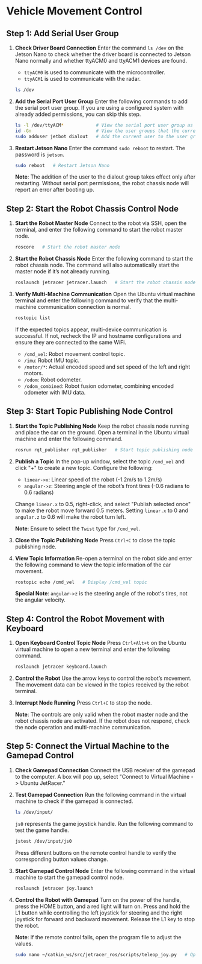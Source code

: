 # Vehicle Movement Control

## Step 1: Add Serial User Group

1. **Check Driver Board Connection**
   Enter the command `ls /dev` on the Jetson Nano to check whether the driver board is connected to Jetson Nano normally and whether ttyACM0 and ttyACM1 devices are found.
   - `ttyACM0` is used to communicate with the microcontroller.
   - `ttyACM1` is used to communicate with the radar.

   ```bash
   ls /dev
   ```

2. **Add the Serial Port User Group**
   Enter the following commands to add the serial port user group. If you are using a configured system with already added permissions, you can skip this step.

   ```bash
   ls -l /dev/ttyACM*            # View the serial port user group as dialout
   id -Gn                        # View the user groups that the current user belongs to, the first one is the current user
   sudo adduser jetbot dialout   # Add the current user to the user group dialout where the serial port is located
   ```

3. **Restart Jetson Nano**
   Enter the command `sudo reboot` to restart. The password is `jetson`.

   ```bash
   sudo reboot   # Restart Jetson Nano
   ```

   **Note**: The addition of the user to the dialout group takes effect only after restarting. Without serial port permissions, the robot chassis node will report an error after booting up.

## Step 2: Start the Robot Chassis Control Node

1. **Start the Robot Master Node**
   Connect to the robot via SSH, open the terminal, and enter the following command to start the robot master node.

   ```bash
   roscore   # Start the robot master node
   ```

2. **Start the Robot Chassis Node**
   Enter the following command to start the robot chassis node. The command will also automatically start the master node if it’s not already running.

   ```bash
   roslaunch jetracer jetracer.launch   # Start the robot chassis node
   ```

3. **Verify Multi-Machine Communication**
   Open the Ubuntu virtual machine terminal and enter the following command to verify that the multi-machine communication connection is normal.

   ```bash
   rostopic list
   ```

   If the expected topics appear, multi-device communication is successful. If not, recheck the IP and hostname configurations and ensure they are connected to the same WiFi.

   - `/cmd_vel`: Robot movement control topic.
   - `/imu`: Robot IMU topic.
   - `/motor/*`: Actual encoded speed and set speed of the left and right motors.
   - `/odom`: Robot odometer.
   - `/odom_combined`: Robot fusion odometer, combining encoded odometer with IMU data.

## Step 3: Start Topic Publishing Node Control

1. **Start the Topic Publishing Node**
   Keep the robot chassis node running and place the car on the ground. Open a terminal in the Ubuntu virtual machine and enter the following command.

   ```bash
   rosrun rqt_publisher rqt_publisher   # Start topic publishing node
   ```

2. **Publish a Topic**
   In the pop-up window, select the topic `/cmd_vel` and click "+" to create a new topic. Configure the following:
   - `linear->x`: Linear speed of the robot (-1.2m/s to 1.2m/s)
   - `angular->z`: Steering angle of the robot’s front tires (-0.6 radians to 0.6 radians)

   Change `linear.x` to 0.5, right-click, and select "Publish selected once" to make the robot move forward 0.5 meters. Setting `linear.x` to 0 and `angular.z` to 0.6 will make the robot turn left.

   **Note**: Ensure to select the `Twist` type for `/cmd_vel`.

3. **Close the Topic Publishing Node**
   Press `Ctrl+C` to close the topic publishing node.

4. **View Topic Information**
   Re-open a terminal on the robot side and enter the following command to view the topic information of the car movement.

   ```bash
   rostopic echo /cmd_vel   # Display /cmd_vel topic
   ```

   **Special Note**: `angular->z` is the steering angle of the robot's tires, not the angular velocity.

## Step 4: Control the Robot Movement with Keyboard

1. **Open Keyboard Control Topic Node**
   Press `Ctrl+Alt+t` on the Ubuntu virtual machine to open a new terminal and enter the following command.

   ```bash
   roslaunch jetracer keyboard.launch
   ```

2. **Control the Robot**
   Use the arrow keys to control the robot’s movement. The movement data can be viewed in the topics received by the robot terminal.

3. **Interrupt Node Running**
   Press `Ctrl+C` to stop the node.

   **Note**: The controls are only valid when the robot master node and the robot chassis node are activated. If the robot does not respond, check the node operation and multi-machine communication.

## Step 5: Connect the Virtual Machine to the Gamepad Control

1. **Check Gamepad Connection**
   Connect the USB receiver of the gamepad to the computer. A box will pop up, select "Connect to Virtual Machine -> Ubuntu JetRacer."

2. **Test Gamepad Connection**
   Run the following command in the virtual machine to check if the gamepad is connected.

   ```bash
   ls /dev/input/
   ```

   `js0` represents the game joystick handle. Run the following command to test the game handle.

   ```bash
   jstest /dev/input/js0
   ```

   Press different buttons on the remote control handle to verify the corresponding button values change.

3. **Start Gamepad Control Node**
   Enter the following command in the virtual machine to start the gamepad control node.

   ```bash
   roslaunch jetracer joy.launch
   ```

4. **Control the Robot with Gamepad**
   Turn on the power of the handle, press the HOME button, and a red light will turn on. Press and hold the L1 button while controlling the left joystick for steering and the right joystick for forward and backward movement. Release the L1 key to stop the robot.

   **Note**: If the remote control fails, open the program file to adjust the values.

   ```bash
   sudo nano ~/catkin_ws/src/jetracer_ros/scripts/teleop_joy.py   # Open the remote control program file
   ```
